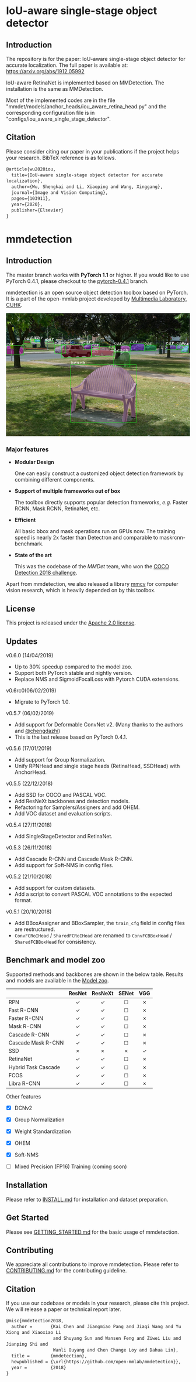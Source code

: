 


# IoU-aware single-stage object detector

## Introduction

The repository is for the paper: IoU-aware single-stage object detector for accurate localization.
 The full paper is available at: https://arxiv.org/abs/1912.05992

IoU-aware RetinaNet is implemented based on MMDetection. The installation is the same as MMDetection.

Most of the implemented codes are in the file "mmdet/models/anchor_heads/iou_aware_retina_head.py" and 
the corresponding configuration file is in "configs/iou_aware_single_stage_detector". 


## Citation

Please consider citing our paper in your publications if the project helps your research. BibTeX reference is as follows.

```
@article{wu2020iou,
  title={IoU-aware single-stage object detector for accurate localization},
  author={Wu, Shengkai and Li, Xiaoping and Wang, Xinggang},
  journal={Image and Vision Computing},
  pages={103911},
  year={2020},
  publisher={Elsevier}
}
```

# mmdetection

## Introduction

The master branch works with **PyTorch 1.1** or higher. If you would like to use PyTorch 0.4.1,
please checkout to the [pytorch-0.4.1](https://github.com/open-mmlab/mmdetection/tree/pytorch-0.4.1) branch.

mmdetection is an open source object detection toolbox based on PyTorch. It is
a part of the open-mmlab project developed by [Multimedia Laboratory, CUHK](http://mmlab.ie.cuhk.edu.hk/).

![demo image](demo/coco_test_12510.jpg)

### Major features

- **Modular Design**

  One can easily construct a customized object detection framework by combining different components.

- **Support of multiple frameworks out of box**

  The toolbox directly supports popular detection frameworks, *e.g.* Faster RCNN, Mask RCNN, RetinaNet, etc.

- **Efficient**

  All basic bbox and mask operations run on GPUs now.
  The training speed is nearly 2x faster than Detectron and comparable to maskrcnn-benchmark.

- **State of the art**

  This was the codebase of the *MMDet* team, who won the [COCO Detection 2018 challenge](http://cocodataset.org/#detection-leaderboard).

Apart from mmdetection, we also released a library [mmcv](https://github.com/open-mmlab/mmcv) for computer vision research,
which is heavily depended on by this toolbox.

## License

This project is released under the [Apache 2.0 license](LICENSE).

## Updates

v0.6.0 (14/04/2019)
- Up to 30% speedup compared to the model zoo.
- Support both PyTorch stable and nightly version.
- Replace NMS and SigmoidFocalLoss with Pytorch CUDA extensions.

v0.6rc0(06/02/2019)
- Migrate to PyTorch 1.0.

v0.5.7 (06/02/2019)
- Add support for Deformable ConvNet v2. (Many thanks to the authors and [@chengdazhi](https://github.com/chengdazhi))
- This is the last release based on PyTorch 0.4.1.

v0.5.6 (17/01/2019)
- Add support for Group Normalization.
- Unify RPNHead and single stage heads (RetinaHead, SSDHead) with AnchorHead.

v0.5.5 (22/12/2018)
- Add SSD for COCO and PASCAL VOC.
- Add ResNeXt backbones and detection models.
- Refactoring for Samplers/Assigners and add OHEM.
- Add VOC dataset and evaluation scripts.

v0.5.4 (27/11/2018)
- Add SingleStageDetector and RetinaNet.

v0.5.3 (26/11/2018)
- Add Cascade R-CNN and Cascade Mask R-CNN.
- Add support for Soft-NMS in config files.

v0.5.2 (21/10/2018)
- Add support for custom datasets.
- Add a script to convert PASCAL VOC annotations to the expected format.

v0.5.1 (20/10/2018)
- Add BBoxAssigner and BBoxSampler, the `train_cfg` field in config files are restructured.
- `ConvFCRoIHead` / `SharedFCRoIHead` are renamed to `ConvFCBBoxHead` / `SharedFCBBoxHead` for consistency.

## Benchmark and model zoo

Supported methods and backbones are shown in the below table.
Results and models are available in the [Model zoo](MODEL_ZOO.md).

|                    | ResNet   | ResNeXt  | SENet    | VGG      |
|--------------------|:--------:|:--------:|:--------:|:--------:|
| RPN                | ✓        | ✓        | ☐        | ✗        |
| Fast R-CNN         | ✓        | ✓        | ☐        | ✗        |
| Faster R-CNN       | ✓        | ✓        | ☐        | ✗        |
| Mask R-CNN         | ✓        | ✓        | ☐        | ✗        |
| Cascade R-CNN      | ✓        | ✓        | ☐        | ✗        |
| Cascade Mask R-CNN | ✓        | ✓        | ☐        | ✗        |
| SSD                | ✗        | ✗        | ✗        | ✓        |
| RetinaNet          | ✓        | ✓        | ☐        | ✗        |
| Hybrid Task Cascade| ✓        | ✓        | ☐        | ✗        |
| FCOS               | ✓        | ✓        | ☐        | ✗        |
| Libra R-CNN        | ✓        | ✓        | ☐        | ✗        |

Other features
- [x] DCNv2
- [x] Group Normalization
- [x] Weight Standardization
- [x] OHEM
- [x] Soft-NMS
- [ ] Mixed Precision (FP16) Training (coming soon)


## Installation

Please refer to [INSTALL.md](INSTALL.md) for installation and dataset preparation.


## Get Started

Please see [GETTING_STARTED.md](GETTING_STARTED.md) for the basic usage of mmdetection.

## Contributing

We appreciate all contributions to improve mmdetection. Please refer to [CONTRIBUTING.md](CONTRIBUTING.md) for the contributing guideline.


## Citation

If you use our codebase or models in your research, please cite this project.
We will release a paper or technical report later.

```
@misc{mmdetection2018,
  author =       {Kai Chen and Jiangmiao Pang and Jiaqi Wang and Yu Xiong and Xiaoxiao Li
                  and Shuyang Sun and Wansen Feng and Ziwei Liu and Jianping Shi and
                  Wanli Ouyang and Chen Change Loy and Dahua Lin},
  title =        {mmdetection},
  howpublished = {\url{https://github.com/open-mmlab/mmdetection}},
  year =         {2018}
}
```

